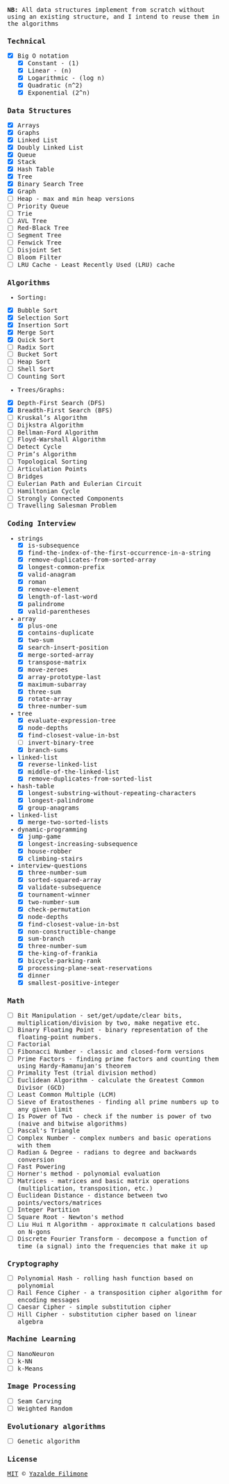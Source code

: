 <samp>

**NB:** All data structures implement from scratch without using an existing structure, and I intend to reuse them in the algorithms

### Technical

- [x] Big O notation
  - [x] Constant - (1)
  - [x] Linear - (n)
  - [x] Logarithmic - (log n)
  - [x] Quadratic (n^2)
  - [x] Exponential (2^n)

### Data Structures

- [x] Arrays
- [x] Graphs
- [x] Linked List
- [x] Doubly Linked List
- [x] Queue
- [x] Stack
- [x] Hash Table
- [x] Tree
- [x] Binary Search Tree
- [x] Graph
- [ ] Heap - max and min heap versions
- [ ] Priority Queue
- [ ] Trie
- [ ] AVL Tree
- [ ] Red-Black Tree
- [ ] Segment Tree
- [ ] Fenwick Tree
- [ ] Disjoint Set
- [ ] Bloom Filter
- [ ] LRU Cache - Least Recently Used (LRU) cache

### Algorithms

- Sorting:

- [x] Bubble Sort
- [x] Selection Sort
- [x] Insertion Sort
- [x] Merge Sort
- [x] Quick Sort
- [ ] Radix Sort
- [ ] Bucket Sort
- [ ] Heap Sort
- [ ] Shell Sort
- [ ] Counting Sort

- Trees/Graphs:

- [x] Depth-First Search (DFS)
- [x] Breadth-First Search (BFS)
- [ ] Kruskal’s Algorithm
- [ ] Dijkstra Algorithm
- [ ] Bellman-Ford Algorithm
- [ ] Floyd-Warshall Algorithm
- [ ] Detect Cycle
- [ ] Prim’s Algorithm
- [ ] Topological Sorting
- [ ] Articulation Points
- [ ] Bridges
- [ ] Eulerian Path and Eulerian Circuit
- [ ] Hamiltonian Cycle
- [ ] Strongly Connected Components
- [ ] Travelling Salesman Problem

### Coding Interview

- strings
  - [x] is-subsequence
  - [x] find-the-index-of-the-first-occurrence-in-a-string
  - [x] remove-duplicates-from-sorted-array
  - [x] longest-common-prefix
  - [x] valid-anagram
  - [x] roman
  - [x] remove-element
  - [x] length-of-last-word
  - [x] palindrome
  - [x] valid-parentheses
- array
  - [x] plus-one
  - [x] contains-duplicate
  - [x] two-sum
  - [x] search-insert-position
  - [x] merge-sorted-array
  - [x] transpose-matrix
  - [x] move-zeroes
  - [x] array-prototype-last
  - [x] maximum-subarray
  - [x] three-sum
  - [x] rotate-array
  - [x] three-number-sum
- tree
  - [x] evaluate-expression-tree
  - [x] node-depths
  - [x] find-closest-value-in-bst
  - [ ] invert-binary-tree
  - [x] branch-sums
- linked-list
  - [x] reverse-linked-list
  - [x] middle-of-the-linked-list
  - [x] remove-duplicates-from-sorted-list
- hash-table
  - [x] longest-substring-without-repeating-characters
  - [x] longest-palindrome
  - [x] group-anagrams
- linked-list
  - [x] merge-two-sorted-lists
- dynamic-programming
  - [x] jump-game
  - [x] longest-increasing-subsequence
  - [x] house-robber
  - [x] climbing-stairs
- interview-questions
  - [x] three-number-sum
  - [x] sorted-squared-array
  - [x] validate-subsequence
  - [x] tournament-winner
  - [x] two-number-sum
  - [x] check-permutation
  - [x] node-depths
  - [x] find-closest-value-in-bst
  - [x] non-constructible-change
  - [x] sum-branch
  - [x] three-number-sum
  - [x] the-king-of-frankia
  - [x] bicycle-parking-rank
  - [x] processing-plane-seat-reservations
  - [x] dinner
  - [x] smallest-positive-integer

### Math

- [ ] Bit Manipulation - set/get/update/clear bits, multiplication/division by two, make negative etc.
- [ ] Binary Floating Point - binary representation of the floating-point numbers.
- [ ] Factorial
- [ ] Fibonacci Number - classic and closed-form versions
- [ ] Prime Factors - finding prime factors and counting them using Hardy-Ramanujan's theorem
- [ ] Primality Test (trial division method)
- [ ] Euclidean Algorithm - calculate the Greatest Common Divisor (GCD)
- [ ] Least Common Multiple (LCM)
- [ ] Sieve of Eratosthenes - finding all prime numbers up to any given limit
- [ ] Is Power of Two - check if the number is power of two (naive and bitwise algorithms)
- [ ] Pascal's Triangle
- [ ] Complex Number - complex numbers and basic operations with them
- [ ] Radian & Degree - radians to degree and backwards conversion
- [ ] Fast Powering
- [ ] Horner's method - polynomial evaluation
- [ ] Matrices - matrices and basic matrix operations (multiplication, transposition, etc.)
- [ ] Euclidean Distance - distance between two points/vectors/matrices
- [ ] Integer Partition
- [ ] Square Root - Newton's method
- [ ] Liu Hui π Algorithm - approximate π calculations based on N-gons
- [ ] Discrete Fourier Transform - decompose a function of time (a signal) into the frequencies that make it up

### Cryptography

- [ ] Polynomial Hash - rolling hash function based on polynomial
- [ ] Rail Fence Cipher - a transposition cipher algorithm for encoding messages
- [ ] Caesar Cipher - simple substitution cipher
- [ ] Hill Cipher - substitution cipher based on linear algebra

### Machine Learning

- [ ] NanoNeuron
- [ ] k-NN
- [ ] k-Means

### Image Processing

- [ ] Seam Carving
- [ ] Weighted Random

### Evolutionary algorithms

- [ ] Genetic algorithm

### License

[MIT](https://github.com/yazaldefilimonepinto/algorithms/blob/main/LICENSE) © [Yazalde Filimone](https://www.linkedin.com/in/yazalde-filimone/)

</samp>
